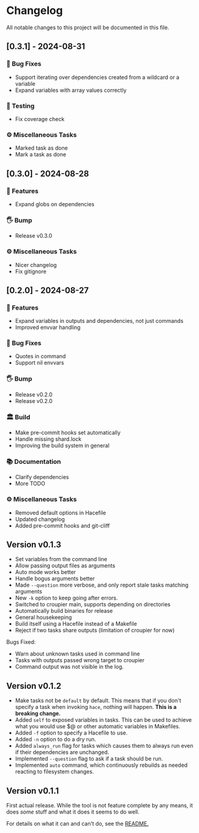 # Changelog

All notable changes to this project will be documented in this file.

## [0.3.1] - 2024-08-31

### 🐛 Bug Fixes

* Support iterating over dependencies created from a wildcard or a variable
* Expand variables with array values correctly

### 🧪 Testing

* Fix coverage check

### ⚙️ Miscellaneous Tasks

* Marked task as done
* Mark a task as done

## [0.3.0] - 2024-08-28

### 🚀 Features

* Expand globs on dependencies

### 🖐️ Bump

* Release v0.3.0

### ⚙️ Miscellaneous Tasks

* Nicer changelog
* Fix gitignore

## [0.2.0] - 2024-08-27

### 🚀 Features

* Expand variables in outputs and dependencies, not just commands
* Improved envvar handling

### 🐛 Bug Fixes

* Quotes in command
* Support nil envvars

### 🖐️ Bump

* Release v0.2.0
* Release v0.2.0

### 🏛️ Build

* Make pre-commit hooks set automatically
* Handle missing shard.lock
* Improving the build system in general

### 📚 Documentation

* Clarify dependencies
* More TODO

### ⚙️ Miscellaneous Tasks

* Removed default options in Hacefile
* Updated changelog
* Added pre-commit hooks and git-cliff

## Version v0.1.3

* Set variables from the command line
* Allow passing output files as arguments
* Auto mode works better
* Handle bogus arguments better
* Made `--question` more verbose, and only report stale tasks matching arguments
* New `-k` option to keep going after errors.
* Switched to croupier main, supports depending on directories
* Automatically build binaries for release
* General housekeeping
* Build itself using a Hacefile instead of a Makefile
* Reject if two tasks share outputs (limitation of croupier for now)

Bugs Fixed:

* Warn about unknown tasks used in command line
* Tasks with outputs passed wrong target to croupier
* Command output was not visible in the log.

## Version v0.1.2

* Make tasks not be `default` by default. This means that if you don't specify a task when invoking `hace`, nothing will happen. **This is a breaking change.**
* Added `self` to exposed variables in tasks. This can be used to achieve what you would use $@ or other automatic variables in Makefiles.
* Added `-f` option to specify a Hacefile to use.
* Added `-n` option to do a dry run.
* Added `always_run` flag for tasks which causes them to always run even if their dependencies are unchanged.
* Implemented `--question` flag to ask if a task should be run.
* Implemented `auto` command, which continuously rebuilds as needed reacting to filesystem changes.

## Version v0.1.1

First actual release. While the tool is not feature complete by any means,
it does *some* stuff and what it does it seems to do well.

For details on what it can and can't do, see the
[README.](https://github.com/ralsina/hace/blob/main/README.md)
